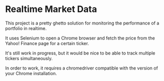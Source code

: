 # Realtime Market Data

This project is a pretty ghetto solution for monitoring the performance of a portfolio in realtime.

It uses Selenium to open a Chrome browser and fetch the price from the Yahoo! Finance page for a certain ticker.

It's still work in progress, but it would be nice to be able to track multiple tickers simultaneously.

In order to work, it requires a chromedriver compatible with the version of your Chrome installation.